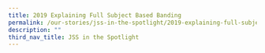 ```yaml
---
title: 2019 Explaining Full Subject Based Banding
permalink: /our-stories/jss-in-the-spotlight/2019-explaining-full-subject-based-banding/
description: ""
third_nav_title: JSS in the Spotlight
---
```

